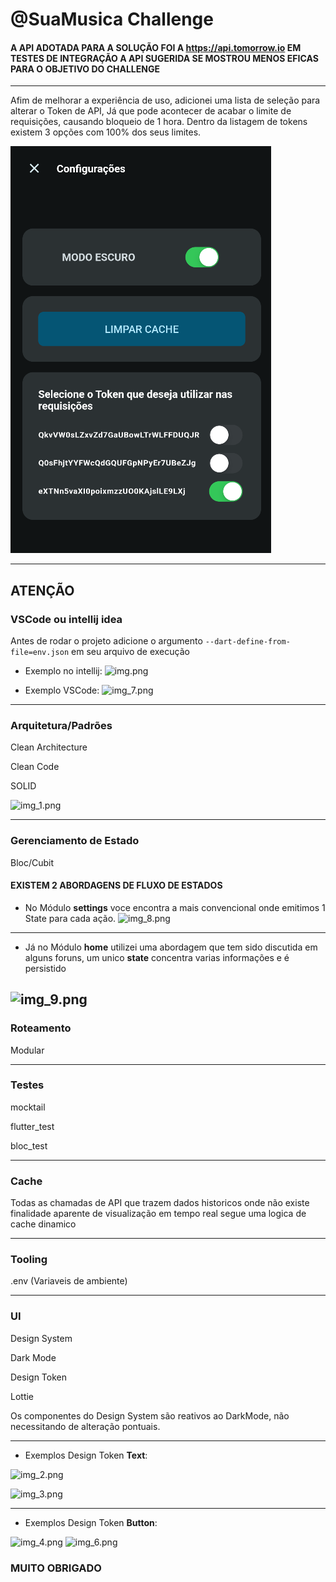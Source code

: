 # @SuaMusica Challenge

#### A API ADOTADA PARA A SOLUÇÃO FOI A https://api.tomorrow.io EM TESTES DE INTEGRAÇÃO A API SUGERIDA SE MOSTROU MENOS EFICAS PARA O OBJETIVO DO CHALLENGE

---------

Afim de melhorar a experiência de uso, adicionei uma lista de seleção para alterar o Token de API,
Já que pode acontecer de acabar o limite de requisições, causando bloqueio de 1 hora.
Dentro da listagem de tokens existem 3 opções com 100% dos seus limites.

![img_10.png](img_10.png)

---------


## ATENÇÃO

### VSCode ou intellij idea

Antes de rodar o projeto adicione o argumento
```--dart-define-from-file=env.json``` em seu arquivo de execução

- Exemplo no intellij:
![img.png](img.png)

- Exemplo VSCode:
![img_7.png](img_7.png)

---------------

### Arquitetura/Padrões
Clean Architecture

Clean Code

SOLID

![img_1.png](img_1.png)
 
----------------

### Gerenciamento de Estado

Bloc/Cubit

#### EXISTEM 2 ABORDAGENS DE FLUXO DE ESTADOS 
- No Módulo **settings** voce encontra a mais convencional onde emitimos 1 State para cada ação.
![img_8.png](img_8.png)

----------------

- Já no Módulo **home** utilizei uma abordagem que tem sido discutida em alguns foruns, um unico **state** concentra varias informações e é persistido

![img_9.png](img_9.png)
----------------

### Roteamento

Modular

----------------

### Testes
mocktail

flutter_test

bloc_test

----------------

### Cache
Todas as chamadas de API que trazem dados historicos onde não existe finalidade aparente de visualização em tempo real segue uma logica de cache dinamico



----------------

### Tooling
.env (Variaveis de ambiente)



----------------

### UI
Design System

Dark Mode 

Design Token

Lottie


Os componentes do Design System são reativos ao DarkMode, não necessitando de alteração pontuais.

---------------

- Exemplos Design Token **Text**:

![img_2.png](img_2.png)

![img_3.png](img_3.png)

---------------

- Exemplos Design Token **Button**:

![img_4.png](img_4.png)
![img_6.png](img_6.png)

### MUITO OBRIGADO